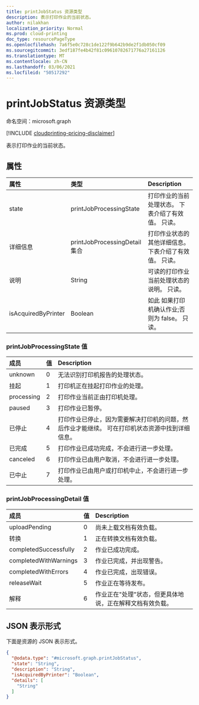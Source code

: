 ```yaml
---
title: printJobStatus 资源类型
description: 表示打印作业的当前状态。
author: nilakhan
localization_priority: Normal
ms.prod: cloud-printing
doc_type: resourcePageType
ms.openlocfilehash: 7a6f5e0c728c1de122f9b642b9de2f1db050cf09
ms.sourcegitcommit: 3edf187fe4b42f81c09610782671776a27161126
ms.translationtype: MT
ms.contentlocale: zh-CN
ms.lasthandoff: 03/06/2021
ms.locfileid: "50517292"
---
```

# <a name="printjobstatus-resource-type"></a>printJobStatus 资源类型

命名空间：microsoft.graph

[!INCLUDE [cloudprinting-pricing-disclaimer](../../includes/cloudprinting-pricing-disclaimer.md)]

表示打印作业的当前状态。

## <a name="properties"></a>属性
|属性|类型|Description|
|:---|:---|:---|
|state|printJobProcessingState|打印作业的当前处理状态。 下表介绍了有效值。 只读。|
|详细信息|printJobProcessingDetail 集合|打印作业状态的其他详细信息。 下表介绍了有效值。 只读。|
|说明|String|可读的打印作业当前处理状态的说明。 只读。|
|isAcquiredByPrinter|Boolean|如此 如果打印机确认作业;否则为 false。 只读。|

### <a name="printjobprocessingstate-values"></a>printJobProcessingState 值

|成员|值|Description|
|:---|:---|:---|
|unknown|0|无法识别打印机报告的处理状态。|
|挂起|1 |打印机正在挂起打印作业的处理。|
|processing|2 |打印作业当前正由打印机处理。|
|paused|3 |打印作业已暂停。|
|已停止|4 |打印作业已停止，因为需要解决打印机的问题，然后作业才能继续。 可在打印机状态资源中找到详细信息。|
|已完成|5 |打印作业已成功完成，不会进行进一步处理。|
|canceled|6 |打印作业已由用户取消，不会进行进一步处理。|
|已中止|7 |打印作业已由用户或打印机中止，不会进行进一步处理。|

### <a name="printjobprocessingdetail-values"></a>printJobProcessingDetail 值

|成员|值|Description|
|:---|:---|:---|
|uploadPending|0|尚未上载文档有效负载。|
|转换|1 |正在转换文档有效负载。|
|completedSuccessfully|2 |作业已成功完成。|
|completedWithWarnings|3 |作业已完成，并出现警告。|
|completedWithErrors|4 |作业已完成，出现错误。|
|releaseWait|5 |作业正在等待发布。|
|解释|6 |作业正在"处理"状态，但更具体地说，正在解释文档有效负载。|

## <a name="json-representation"></a>JSON 表示形式
下面是资源的 JSON 表示形式。
<!-- {
  "blockType": "resource",
  "@odata.type": "microsoft.graph.printJobStatus"
}
-->
``` json
{
  "@odata.type": "#microsoft.graph.printJobStatus",
  "state": "String",
  "description": "String",
  "isAcquiredByPrinter": "Boolean",
  "details": [
    "String"
  ]
}
```

